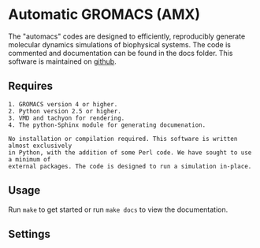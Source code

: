 Automatic GROMACS (AMX)
=======================

The "automacs" codes are designed to efficiently, 
reproducibly generate molecular dynamics simulations 
of biophysical systems. The code is commented and 
documentation can be found in the docs folder. This
software is maintained on 
[github](https://github.com/bradleyrp/automacs).

Requires
--------

	1. GROMACS version 4 or higher.
	2. Python version 2.5 or higher.
	3. VMD and tachyon for rendering.
	4. The python-Sphinx module for generating documenation.

    No installation or compilation required. This software is written almost exclusively 
    in Python, with the addition of some Perl code. We have sought to use a minimum of 
    external packages. The code is designed to run a simulation in-place.

Usage
-----

Run ``make`` to get started or run ``make docs`` to view the documentation.

Settings
--------



